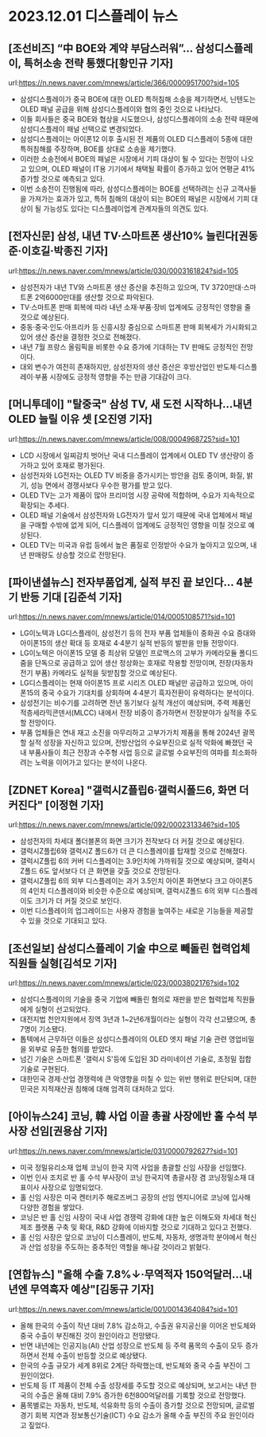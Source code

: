 # 2023.12.01 디스플레이 뉴스

## [조선비즈] “中 BOE와 계약 부담스러워”… 삼성디스플레이, 특허소송 전략 통했다[황민규 기자]
url:https://n.news.naver.com/mnews/article/366/0000951700?sid=105
- 삼성디스플레이가 중국 BOE에 대한 OLED 특허침해 소송을 제기하면서, 닌텐도는 OLED 패널 공급을 위해 삼성디스플레이와 협의 중인 것으로 나타났다.
- 이들 회사들은 중국 BOE와 협상을 시도했으나, 삼성디스플레이의 소송 전략 때문에 삼성디스플레이 패널 선택으로 변경되었다.
- 삼성디스플레이는 아이폰12 이후 출시된 전 제품의 OLED 디스플레이 5종에 대한 특허침해를 주장하며, BOE를 상대로 소송을 제기했다.
- 이러한 소송전에서 BOE의 패널은 시장에서 기피 대상이 될 수 있다는 전망이 나오고 있으며, OLED 패널이 IT용 기기에서 채택될 확률이 증가하고 있어 연평균 41% 증가할 것으로 예측되고 있다.
- 이번 소송전이 진행됨에 따라, 삼성디스플레이는 BOE를 선택하려는 신규 고객사들을 가져가는 효과가 있고, 특허 침해의 대상이 되는 BOE의 패널은 시장에서 기피 대상이 될 가능성도 있다는 디스플레이업계 관계자들의 의견도 있다.

## [전자신문] 삼성, 내년 TV·스마트폰 생산10% 늘린다[권동준·이호길·박종진 기자]
url:https://n.news.naver.com/mnews/article/030/0003161824?sid=105
- 삼성전자가 내년 TV와 스마트폰 생산 증산을 추진하고 있으며, TV 3720만대·스마트폰 2억6000만대를 생산할 것으로 파악된다.
- TV·스마트폰 판매 회복에 따라 내년 소재·부품·장비 업계에도 긍정적인 영향을 줄 것으로 예상된다.
- 중동·중국·인도·아프리카 등 신흥시장 중심으로 스마트폰 판매 회복세가 가시화되고 있어 생산 증산을 결정한 것으로 전해졌다.
- 내년 7월 프랑스 올림픽을 비롯한 수요 증가에 기대하는 TV 판매도 긍정적인 전망이다.
- 대외 변수가 여전히 존재하지만, 삼성전자의 생산 증산은 후방산업인 반도체·디스플레이·부품 시장에도 긍정적 영향을 주는 만큼 기대감이 크다.

## [머니투데이] "탈중국" 삼성 TV, 새 도전 시작하나…내년 OLED 늘릴 이유 셋 [오진영 기자]
url:https://n.news.naver.com/mnews/article/008/0004968725?sid=101
- LCD 시장에서 일찌감치 벗어난 국내 디스플레이 업계에서 OLED TV 생산량이 증가하고 있어 호재로 평가된다.
- 삼성전자와 LG전자는 OLED TV 비중을 증가시키는 방안을 검토 중이며, 화질, 밝기, 성능 면에서 경쟁사보다 우수한 평가를 받고 있다.
- OLED TV는 고가 제품이 많아 프리미엄 시장 공략에 적합하며, 수요가 지속적으로 확장되는 추세다.
- OLED 패널 기술에서 삼성전자와 LG전자가 앞서 있기 때문에 국내 업체에서 패널을 구매할 수밖에 없게 되어, 디스플레이 업계에도 긍정적인 영향을 미칠 것으로 예상된다.
- OLED TV는 미국과 유럽 등에서 높은 품질로 인정받아 수요가 높아지고 있으며, 내년 판매량도 상승할 것으로 전망된다.

## [파이낸셜뉴스] 전자부품업계, 실적 부진 끝 보인다… 4분기 반등 기대 [김준석 기자]
url:https://n.news.naver.com/mnews/article/014/0005108571?sid=101
- LG이노텍과 LG디스플레이, 삼성전기 등의 전자 부품 업체들이 중화권 수요 증대와 아이폰15의 생산 확대 등 호재로 4·4분기 실적 반등의 발판을 만들 전망이다.
- LG이노텍은 아이폰15 모델 중 최상위 모델인 프로맥스의 고부가 카메라모듈 폴디드줌을 단독으로 공급하고 있어 생산 정상화는 호재로 작용할 전망이며, 전장(자동차 전기 부품) 카메라도 실적을 뒷받침할 것으로 예상된다.
- LG디스플레이는 현재 아이폰15 프로 시리즈 OLED 패널만 공급하고 있으며, 아이폰15의 중국 수요가 기대치를 상회하며 4·4분기 흑자전환이 유력하다는 분석이다.
- 삼성전기는 비수기를 고려하면 전년 동기보다 실적 개선이 예상되며, 주력 제품인 적층세라믹콘덴서(MLCC) 내에서 전장 비중이 증가하면서 전장분야가 실적을 주도할 전망이다.
- 부품 업체들은 연내 재고 소진을 마무리하고 고부가가치 제품을 통해 2024년 괄목할 실적 성장을 자신하고 있으며, 전방산업의 수요부진으로 실적 악화에 빠졌던 국내 부품사들이 최근 전장과 수주형 사업 등으로 글로벌 수요부진의 여파를 최소화하려는 노력을 이어가고 있다는 분석이 나온다.

## [ZDNET Korea] "갤럭시Z플립6·갤럭시폴드6, 화면 더 커진다" [이정현 기자]
url:https://n.news.naver.com/mnews/article/092/0002313346?sid=105
- 삼성전자의 차세대 폴더블폰의 화면 크기가 전작보다 더 커질 것으로 예상된다.
- 갤럭시Z플립6와 갤럭시Z 폴드6가 더 큰 디스플레이를 탑재할 것으로 전해졌다.
- 갤럭시Z플립 6의 커버 디스플레이는 3.9인치에 가까워질 것으로 예상되며, 갤럭시Z폴드 6도 앞서보다 더 큰 화면을 갖출 것으로 전망된다.
- 갤럭시Z플립 6의 외부 디스플레이는 과거 3.5인치 아이폰 화면보다 크고 아이폰5의 4인치 디스플레이와 비슷한 수준으로 예상되며, 갤럭시Z폴드 6의 외부 디스플레이도 크기가 더 커질 것으로 보인다.
- 이번 디스플레이의 업그레이드는 사용자 경험을 높여주는 새로운 기능들을 제공할 수 있을 것으로 기대되고 있다.

## [조선일보] 삼성디스플레이 기술 中으로 빼돌린 협력업체 직원들 실형[김석모 기자]
url:https://n.news.naver.com/mnews/article/023/0003802176?sid=102
- 삼성디스플레이의 기술을 중국 기업에 빼돌린 혐의로 재판을 받은 협력업체 직원들에게 실형이 선고되었다.
- 대전지법 천안지원에서 징역 3년과 1~2년6개월이라는 실형이 각각 선고됐으며, 총 7명이 기소됐다.
- 톱텍에서 근무하던 이들은 삼성디스플레이의 OLED 엣지 패널 기술 관련 영업비밀을 외부로 유출한 혐의를 받았다.
- 넘긴 기술은 스마트폰 '갤럭시 S'등에 도입된 3D 라미네이션 기술로, 초정밀 접합 기술로 구현된다.
- 대한민국 경제·산업 경쟁력에 큰 악영향을 미칠 수 있는 위반 행위로 판단되며, 대한민국은 지적재산권 침해에 대해 엄격히 대처하고 있다.

## [아이뉴스24] 코닝, 韓 사업 이끌 총괄 사장에반 홀 수석 부사장 선임[권용삼 기자]
url:https://n.news.naver.com/mnews/article/031/0000792627?sid=101
- 미국 정밀유리소재 업체 코닝이 한국 지역 사업을 총괄할 신임 사장을 선임했다.
- 이번 인사 조치로 반 홀 수석 부사장이 코닝 한국지역 총괄사장 겸 코닝정밀소재 대표이사 사장으로 임명되었다.
- 홀 신임 사장은 미국 켄터키주 해로즈버그 공장의 선임 엔지니어로 코닝에 입사해 다양한 경험을 쌓았다.
- 코닝은 반 홀 신임 사장이 국내 사업 경쟁력 강화에 대한 높은 이해도와 차세대 혁신 제조 플랫폼 구축 및 확대, R&D 강화에 이바지할 것으로 기대하고 있다고 전했다.
- 홀 신임 사장은 앞으로 코닝이 디스플레이, 반도체, 자동차, 생명과학 분야에서 혁신과 산업 성장을 주도하는 중추적인 역할을 해나갈 것이라고 밝혔다.

## [연합뉴스] "올해 수출 7.8%↓·무역적자 150억달러…내년엔 무역흑자 예상"[김동규 기자]
url:https://n.news.naver.com/mnews/article/001/0014364084?sid=101
- 올해 한국의 수출이 작년 대비 7.8% 감소하고, 수출권 유지공신을 이어온 반도체와 중국 수출이 부진해진 것이 원인이라고 전망됐다.
- 반면 내년에는 인공지능(AI) 산업 성장으로 반도체 등 주력 품목의 수출이 모두 증가하면서 전체 수출이 반등할 것으로 예상됐다.
- 한국의 수출 규모가 세계 8위로 2계단 하락했는데, 반도체와 중국 수출 부진이 그 원인이었다.
- 반도체 등 IT 제품이 전체 수출 성장세를 주도할 것으로 예상되며, 보고서는 내년 한국의 수출은 올해 대비 7.9% 증가한 6천800억달러를 기록할 것으로 전망했다.
- 품목별로는 자동차, 반도체, 석유화학 등의 수출이 증가할 것으로 전망되며, 글로벌 경기 회복 지연과 정보통신기술(ICT) 수요 감소가 올해 수출 부진의 주요 원인이라고 짚었다.